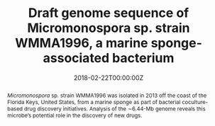 ---
abstract: _Micromonospora_ sp. strain WMMA1996 was isolated in 2013 off the coast of the Florida Keys, United States, from a marine sponge as part of bacterial coculture-based drug discovery initiatives. Analysis of the ∼6.44-Mb genome reveals this microbe’s potential role in the discovery of new drugs.
authors:
- Doug R Braun
- admin
- Deepa Acharya
- Cameron R Currie
- Scott R Rajski
- Tim S Bugni
date: "2018-02-22T00:00:00Z"
doi: "10.1128/genomeA.00077-18"
featured: false
image:
  caption: ""
  focal_point: ""
  preview_only: false
projects: []
publication: '*Genome Announcements, 6*(8)'
publication_short: ""
publication_types:
- "2"
publishDate: "2018-02-22T00:00:00Z"
slides: ""
summary: ""
tags:
- 
title: Draft genome sequence of Micromonospora sp. strain WMMA1996, a marine sponge-associated bacterium
url_code: ""
url_dataset: ""
url_pdf: "files/Braun_GA_2018b.pdf"
url_poster: ""
url_project: ""
url_slides: ""
url_source: ""
url_video: ""
---